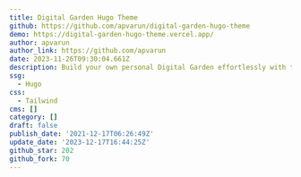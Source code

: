 ```yaml
---
title: Digital Garden Hugo Theme
github: https://github.com/apvarun/digital-garden-hugo-theme
demo: https://digital-garden-hugo-theme.vercel.app/
author: apvarun
author_link: https://github.com/apvarun
date: 2023-11-26T09:30:04.661Z
description: Build your own personal Digital Garden effortlessly with this Hugo theme
ssg:
  - Hugo
css:
  - Tailwind
cms: []
category: []
draft: false
publish_date: '2021-12-17T06:26:49Z'
update_date: '2023-12-17T16:44:25Z'
github_star: 202
github_fork: 70
---
```

